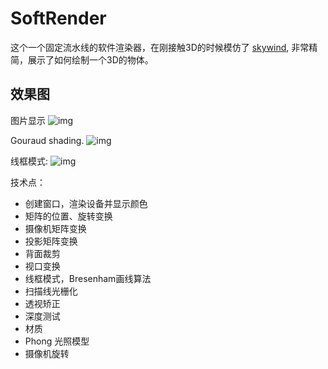 # SoftRender
这个一个固定流水线的软件渲染器，在刚接触3D的时候模仿了 [skywind](https://github.com/skywind3000/mini3d), 非常精简，展示了如何绘制一个3D的物体。

## 效果图
图片显示
![img](https://i.loli.net/2018/05/30/5b0e9c5117634.png)

Gouraud shading.
![img](https://i.loli.net/2018/05/30/5b0e9d892f288.png)

线框模式:
![img](https://i.loli.net/2018/05/30/5b0e9c511fd23.png)

技术点：
- 创建窗口，渲染设备并显示颜色
- 矩阵的位置、旋转变换
- 摄像机矩阵变换
- 投影矩阵变换
- 背面裁剪
- 视口变换
- 线框模式，Bresenham画线算法
- 扫描线光栅化
- 透视矫正
- 深度测试
- 材质
- Phong 光照模型
- 摄像机旋转
